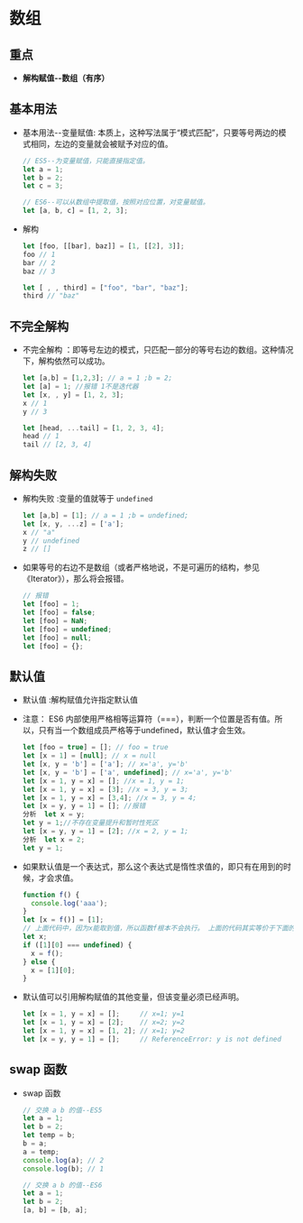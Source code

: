 # 数组

## 重点

*   **解构赋值--数组（有序）**

## 基本用法

*   基本用法--变量赋值: 本质上，这种写法属于“模式匹配”，只要等号两边的模式相同，左边的变量就会被赋予对应的值。

    ```javascript
    // ES5--为变量赋值，只能直接指定值。
    let a = 1;
    let b = 2;
    let c = 3;

    // ES6--可以从数组中提取值，按照对应位置，对变量赋值。
    let [a, b, c] = [1, 2, 3];
    ```

*   解构

    ```javascript
    let [foo, [[bar], baz]] = [1, [[2], 3]];
    foo // 1
    bar // 2
    baz // 3

    let [ , , third] = ["foo", "bar", "baz"];
    third // "baz"
    ```

## 不完全解构

*   不完全解构 ：即等号左边的模式，只匹配一部分的等号右边的数组。这种情况下，解构依然可以成功。

    ```javascript
    let [a,b] = [1,2,3]; // a = 1 ;b = 2;
    let [a] = 1; //报错 1不是迭代器
    let [x, , y] = [1, 2, 3];
    x // 1
    y // 3

    let [head, ...tail] = [1, 2, 3, 4];
    head // 1
    tail // [2, 3, 4]
    ```

## 解构失败

*   解构失败 :变量的值就等于 `undefined`

    ```javascript
    let [a,b] = [1]; // a = 1 ;b = undefined;
    let [x, y, ...z] = ['a'];
    x // "a"
    y // undefined
    z // []
    ```

*   如果等号的右边不是数组（或者严格地说，不是可遍历的结构，参见《Iterator》），那么将会报错。

    ```javascript
    // 报错
    let [foo] = 1;
    let [foo] = false;
    let [foo] = NaN;
    let [foo] = undefined;
    let [foo] = null;
    let [foo] = {};
    ```

## 默认值

*   默认值 :解构赋值允许指定默认值

*   注意： ES6 内部使用严格相等运算符（===），判断一个位置是否有值。所以，只有当一个数组成员严格等于undefined，默认值才会生效。

    ```javascript
    let [foo = true] = []; // foo = true
    let [x = 1] = [null]; // x = null
    let [x, y = 'b'] = ['a']; // x='a', y='b'
    let [x, y = 'b'] = ['a', undefined]; // x='a', y='b'
    let [x = 1, y = x] = []; //x = 1, y = 1;
    let [x = 1, y = x] = [3]; //x = 3, y = 3;
    let [x = 1, y = x] = [3,4]; //x = 3, y = 4;
    let [x = y, y = 1] = []; //报错
    分析  let x = y;
    let y = 1;//不存在变量提升和暂时性死区
    let [x = y, y = 1] = [2]; //x = 2, y = 1;
    分析  let x = 2;
    let y = 1;
    ```

*   如果默认值是一个表达式，那么这个表达式是惰性求值的，即只有在用到的时候，才会求值。

    ```javascript
    function f() {
      console.log('aaa');
    }
    let [x = f()] = [1];
    // 上面代码中，因为x能取到值，所以函数f根本不会执行。 上面的代码其实等价于下面的代码。
    let x;
    if ([1][0] === undefined) {
      x = f();
    } else {
      x = [1][0];
    }
    ```

*   默认值可以引用解构赋值的其他变量，但该变量必须已经声明。

    ```javascript
    let [x = 1, y = x] = [];     // x=1; y=1
    let [x = 1, y = x] = [2];    // x=2; y=2
    let [x = 1, y = x] = [1, 2]; // x=1; y=2
    let [x = y, y = 1] = [];     // ReferenceError: y is not defined
    ```

## swap 函数

*   swap 函数

    ```javascript
    // 交换 a b 的值--ES5
    let a = 1;
    let b = 2;
    let temp = b;
    b = a;
    a = temp;
    console.log(a); // 2
    console.log(b); // 1

    // 交换 a b 的值--ES6
    let a = 1;
    let b = 2;
    [a, b] = [b, a];
    ```
